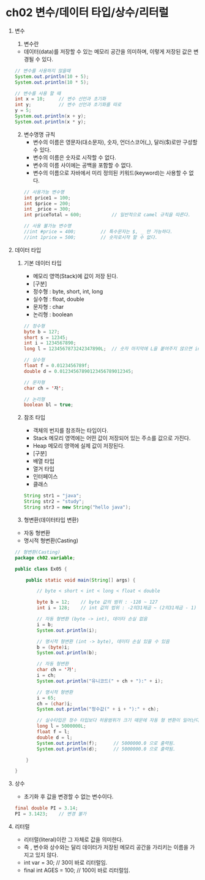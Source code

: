 # ch02 변수/데이터 타입/상수/리터럴

01. 변수
	1) 변수란
	- 데이터(data)를 저장할 수 있는 메모리 공간을 의미하며, 이렇게 저장된 값은 변경될 수 있다.
	```java
	// 변수를 사용하지 않을때
	System.out.println(10 + 5); 
	System.out.println(10 * 5);  

	// 변수를 사용 할 때
	int x = 10;		// 변수 선언과 초기화
	int y;			// 변수 선언과 초기화를 따로
	y = 5;
	System.out.println(x + y);
	System.out.println(x * y);
	```
	2) 변수명명 규칙
		- 변수의 이름은 영문자(대소문자), 숫자, 언더스코어(_), 달러($)로만 구성할 수 있다.
		- 변수의 이름은 숫자로 시작할 수 없다.
		- 변수의 이름 사이에는 공백을 포함할 수 없다.
		- 변수의 이름으로 자바에서 미리 정의된 키워드(keyword)는 사용할 수 없다.
		```java
		// 사용가능 변수명
		int price1 = 100;
		int $price = 200;
		int _price = 300;
		int priceTotal = 600;			// 일반적으로 camel 규칙을 따른다.
		
		// 사용 불가능 변수명
		//int #price = 400;			// 특수문자는 $, _ 만 가능하다.
		//int 1price = 500;			// 숫자로시작 할 수 없다.
		```
		
02. 데이터 타입
	1) 기본 데이터 타입
		- 메모리 영역(Stack)에 값이 저장 된다.
		- [구분]
		- 정수형 : byte, short, int, long
		- 실수형 : float, double
		- 문자형 : char
		- 논리형 : boolean

		```java
		// 정수형
		byte b = 127;
		short s = 12345;
		int i = 1234567890;
		long l = 1234567873242347890L;	// 숫자 마지막에 L을 붙여주지 않으면 int 허용범위의 숫자까지만 저장할 수 있다.
		
		// 실수형
		float f = 0.0123456789f;
		double d = 0.01234567890123456789012345;
		
		// 문자형
		char ch = '자';	
		
		// 논리형
		boolean bl = true;
		```

	2) 참조 타입
		- 객체의 번지를 참조하는 타입이다.
		- Stack 메모리 영역에는 어떤 값이 저장되어 있는 주소를 값으로 가진다.
		- Heap 메모리 영역에 실제 값이 저장된다.
		- [구분]
		- 배열 타입
		- 열거 타입
		- 인터페이스
		- 클래스

		```java
		String str1 = "java";
		String str2 = "study";
		String str3 = new String("hello java");
		```

	3) 형변환(데이터타입 변환)
	- 자동 형변환
	- 명시적 형변환(Casting)
	
	```java
	// 형변환(Casting)
	package ch02.variable;

	public class Ex05 {

		public static void main(String[] args) {

			// byte < short < int < long < float < double

			byte b = 12;	// byte 값의 범위 : -128 ~ 127
			int i = 128;	// int 값의 법위 : -2의31제곱 ~ (2의31제곱 - 1)

			// 자동 형변환 (byte -> int), 데이타 손실 없음
			i = b;
			System.out.println(i);

			// 명시적 형변환 (int -> byte), 데이타 손실 있을 수 있음
			b = (byte)i;
			System.out.println(b);

			// 자동 형변환
			char ch = '가';
			i = ch;
			System.out.println("유니코드(" + ch + "):" + i);

			// 명시적 형변환
			i = 65;
			ch = (char)i;
			System.out.println("정수값(" + i + "):" + ch);

			// 실수타입은 정수 타입보다 허용범위가 크기 때문에 자동 형 변환이 일어난다.
			long l = 5000000L;
			float f = l;		
			double d = l;
			System.out.println(f);		// 5000000.0 으로 출력됨.
			System.out.println(d);		// 5000000.0 으로 출력됨.

		}

	}
	```
	
03. 상수
	- 초기화 후 값을 변경할 수 없는 변수이다.
	```java
	final double PI = 3.14;
	PI = 3.1423;	// 변경 불가
	```
	
04. 리터럴
	- 리터럴(literal)이란 그 자체로 값을 의미한다.
	- 즉 , 변수와 상수와는 달리 데이터가 저장된 메모리 공간을 가리키는 이름을 가지고 있지 않다.
	- int var = 30;         // 30이 바로 리터럴임.
	- final int AGES = 100; // 100이 바로 리터럴임.
		
		
